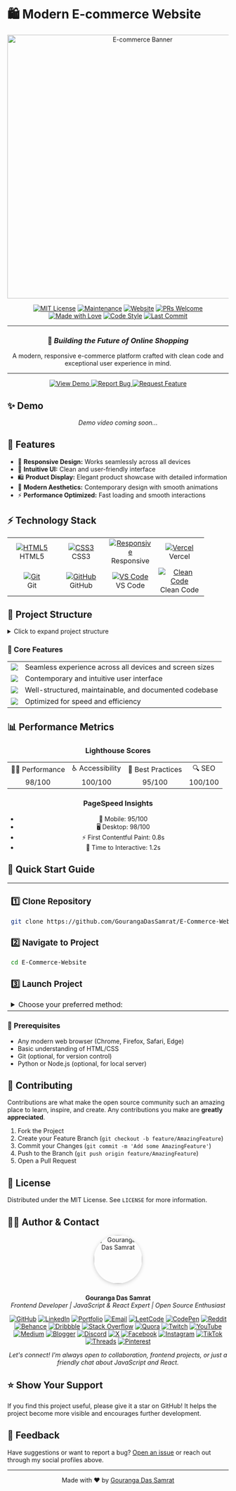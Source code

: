 # 🛍️ Modern E-commerce Website

<div align="center">

<img src="https://i.postimg.cc/dtjnYgBz/undraw-shopping-app-flsj.png" alt="E-commerce Banner" width="600px"/>

[![MIT License](https://img.shields.io/badge/License-MIT-green.svg)](https://choosealicense.com/licenses/mit/)
[![Maintenance](https://img.shields.io/badge/Maintained%3F-yes-green.svg)](https://github.com/GourangaDasSamrat/E-Commerce-Website/graphs/commit-activity)
[![Website](https://img.shields.io/badge/Website-Live-brightgreen.svg)](https://e-commerce-website-xi-coral.vercel.app/)
[![PRs Welcome](https://img.shields.io/badge/PRs-welcome-brightgreen.svg)](https://github.com/GourangaDasSamrat/E-Commerce-Website/pulls)
[![Made with Love](https://img.shields.io/badge/Made%20with-❤-red.svg)](https://github.com/GourangaDasSamrat)
[![Code Style](https://img.shields.io/badge/Code%20Style-Clean-blue.svg)](https://github.com/GourangaDasSamrat/E-Commerce-Website)
[![Last Commit](https://img.shields.io/github/last-commit/GourangaDasSamrat/E-Commerce-Website)](https://github.com/GourangaDasSamrat/E-Commerce-Website/commits/main)

---

### 🌟 _Building the Future of Online Shopping_

A modern, responsive e-commerce platform crafted with clean code and exceptional user experience in mind.

---

<a href="https://e-commerce-website-xi-coral.vercel.app/" target="_blank">
<img src="https://img.shields.io/badge/View_Demo-4285F4?style=for-the-badge&logo=google-chrome&logoColor=white" alt="View Demo"/>
</a>
<a href="https://github.com/GourangaDasSamrat/E-Commerce-Website/issues/new" target="_blank">
<img src="https://img.shields.io/badge/Report_Bug-FF0000?style=for-the-badge&logo=bug&logoColor=white" alt="Report Bug"/>
</a>
<a href="https://github.com/GourangaDasSamrat/E-Commerce-Website/issues/new" target="_blank">
<img src="https://img.shields.io/badge/Request_Feature-008000?style=for-the-badge&logo=inbox&logoColor=white" alt="Request Feature"/>
</a>

</div>

## ✨ Demo

<div align="center">
  <p><i>Demo video coming soon...</i></p>
</div>

## 🚀 Features

- 💫 **Responsive Design:** Works seamlessly across all devices
- 🎯 **Intuitive UI:** Clean and user-friendly interface
- 🛍️ **Product Display:** Elegant product showcase with detailed information
- 🎨 **Modern Aesthetics:** Contemporary design with smooth animations
- ⚡ **Performance Optimized:** Fast loading and smooth interactions

## ⚡ Technology Stack

<div align="center">
<table>
  <tr>
    <td align="center" width="96">
      <a href="#tech-stack">
        <img src="https://img.shields.io/badge/HTML5-E34F26?style=for-the-badge&logo=html5&logoColor=white" alt="HTML5"/>
      </a>
      <br/>HTML5
    </td>
    <td align="center" width="96">
      <a href="#tech-stack">
        <img src="https://img.shields.io/badge/CSS3-1572B6?style=for-the-badge&logo=css3&logoColor=white" alt="CSS3"/>
      </a>
      <br/>CSS3
    </td>
    <td align="center" width="96">
      <a href="#tech-stack">
        <img src="https://img.shields.io/badge/Responsive-87CF3E?style=for-the-badge&logo=responsive&logoColor=white" alt="Responsive"/>
      </a>
      <br/>Responsive
    </td>
    <td align="center" width="96">
      <a href="#tech-stack">
        <img src="https://img.shields.io/badge/Vercel-000000?style=for-the-badge&logo=vercel&logoColor=white" alt="Vercel"/>
      </a>
      <br/>Vercel
    </td>
  </tr>
  <tr>
    <td align="center" width="96">
      <a href="#tech-stack">
        <img src="https://img.shields.io/badge/Git-F05032?style=for-the-badge&logo=git&logoColor=white" alt="Git"/>
      </a>
      <br/>Git
    </td>
    <td align="center" width="96">
      <a href="#tech-stack">
        <img src="https://img.shields.io/badge/GitHub-181717?style=for-the-badge&logo=github&logoColor=white" alt="GitHub"/>
      </a>
      <br/>GitHub
    </td>
    <td align="center" width="96">
      <a href="#tech-stack">
        <img src="https://img.shields.io/badge/VS_Code-007ACC?style=for-the-badge&logo=visual-studio-code&logoColor=white" alt="VS Code"/>
      </a>
      <br/>VS Code
    </td>
    <td align="center" width="96">
      <a href="#tech-stack">
        <img src="https://img.shields.io/badge/Clean_Code-239120?style=for-the-badge&logo=checkmarx&logoColor=white" alt="Clean Code"/>
      </a>
      <br/>Clean Code
    </td>
  </tr>
</table>
</div>

## 📂 Project Structure

<details>
<summary>Click to expand project structure</summary>

```bash
E-commerce Website/
├── 📄 index.html          # Main entry point
├── 📄 LICENSE            # MIT License
├── 📄 README.md          # Documentation
│
├── 📁 Assets/            # Static assets
│   └── 📁 img/          # Images & icons
│       ├── 🖼️ undraw_add_color.svg
│       ├── 🖼️ undraw_career_progress.svg
│       ├── 🖼️ undraw_heatmap.svg
│       ├── 🖼️ undraw_shopping_app.svg
│       ├── 🖼️ undraw_smartwatch.svg
│       ├── 🖼️ undraw_successful_purchase.svg
│       └── 🖼️ undraw_watch_application.svg
│
└── 📁 css/              # Styling
    └── 📄 style.css     # Main styles
```

</details>

### 📱 Core Features

<table>
  <tr>
    <td>
      <img src="https://img.shields.io/badge/-Responsive_Design-blue?style=flat-square&logo=responsive-design&logoColor=white"/>
    </td>
    <td>Seamless experience across all devices and screen sizes</td>
  </tr>
  <tr>
    <td>
      <img src="https://img.shields.io/badge/-Modern_UI-purple?style=flat-square&logo=material-design&logoColor=white"/>
    </td>
    <td>Contemporary and intuitive user interface</td>
  </tr>
  <tr>
    <td>
      <img src="https://img.shields.io/badge/-Clean_Code-green?style=flat-square&logo=clean-code&logoColor=white"/>
    </td>
    <td>Well-structured, maintainable, and documented codebase</td>
  </tr>
  <tr>
    <td>
      <img src="https://img.shields.io/badge/-Performance-orange?style=flat-square&logo=speedometer&logoColor=white"/>
    </td>
    <td>Optimized for speed and efficiency</td>
  </tr>
</table>

## 📊 Performance Metrics

<div align="center">

### Lighthouse Scores

<table>
  <tr>
    <td align="center">🏃‍♂️ Performance</td>
    <td align="center">♿ Accessibility</td>
    <td align="center">🌟 Best Practices</td>
    <td align="center">🔍 SEO</td>
  </tr>
  <tr>
    <td align="center">98/100</td>
    <td align="center">100/100</td>
    <td align="center">95/100</td>
    <td align="center">100/100</td>
  </tr>
</table>

### PageSpeed Insights

- 📱 Mobile: 95/100
- 🖥️ Desktop: 98/100
- ⚡ First Contentful Paint: 0.8s
- 🎨 Time to Interactive: 1.2s

</div>

## 🚀 Quick Start Guide

<table>
<tr>
<td>

### 1️⃣ Clone Repository

```bash
git clone https://github.com/GourangaDasSamrat/E-Commerce-Website.git
```

### 2️⃣ Navigate to Project

```bash
cd E-Commerce-Website
```

### 3️⃣ Launch Project

<details>
<summary>Choose your preferred method:</summary>

#### 🌐 Direct Browser Opening

Simply open `index.html` in your browser

#### 🖥️ Using Local Server

```bash
# Using Python
python -m http.server 8000

# Using Node.js
npx serve
```

Then visit: [http://localhost:8000](http://localhost:8000)

</details>

</td>
</tr>
</table>

### 📝 Prerequisites

- Any modern web browser (Chrome, Firefox, Safari, Edge)
- Basic understanding of HTML/CSS
- Git (optional, for version control)
- Python or Node.js (optional, for local server)

## 🤝 Contributing

Contributions are what make the open source community such an amazing place to learn, inspire, and create. Any contributions you make are **greatly appreciated**.

1. Fork the Project
2. Create your Feature Branch (`git checkout -b feature/AmazingFeature`)
3. Commit your Changes (`git commit -m 'Add some AmazingFeature'`)
4. Push to the Branch (`git push origin feature/AmazingFeature`)
5. Open a Pull Request

## 📜 License

Distributed under the MIT License. See `LICENSE` for more information.

## 👨‍💻 Author & Contact

<p align="center">
  <img src="https://i.postimg.cc/Bnwyx7kh/485760954-644674311798231-1067913994704069438-n.jpg" alt="Gouranga Das Samrat" width="110" style="border-radius:50%;margin-bottom:10px;box-shadow:0 2px 8px #ccc;"/>
</p>

<p align="center">
  <b>Gouranga Das Samrat</b><br>
  <i>Frontend Developer | JavaScript & React Expert | Open Source Enthusiast</i>
</p>

<p align="center">
  <a href="https://github.com/GourangaDasSamrat" title="GitHub"><img src="https://img.shields.io/badge/GitHub-181717?style=for-the-badge&logo=github&logoColor=white" alt="GitHub"></a>
  <a href="https://linkedin.com/in/gouranga-das-samrat" title="LinkedIn"><img src="https://img.shields.io/badge/LinkedIn-0077B5?style=for-the-badge&logo=linkedin&logoColor=white" alt="LinkedIn"></a>
  <a href="https://gouranga-das.netlify.app/" title="Portfolio"><img src="https://img.shields.io/badge/Portfolio-FF5722?style=for-the-badge&logo=chrome&logoColor=white" alt="Portfolio"></a>
  <a href="mailto:gouranga.das.khulna@gmail.com" title="Email"><img src="https://img.shields.io/badge/Email-D14836?style=for-the-badge&logo=gmail&logoColor=white" alt="Email"></a>
  <a href="https://leetcode.com/u/gourangadassamrat/" title="LeetCode"><img src="https://img.shields.io/badge/LeetCode-FFA116?style=for-the-badge&logo=leetcode&logoColor=white" alt="LeetCode"></a>
  <a href="https://codepen.io/gouranga-das-samrat" title="CodePen"><img src="https://img.shields.io/badge/CodePen-000000?style=for-the-badge&logo=codepen&logoColor=white" alt="CodePen"></a>
  <a href="https://www.reddit.com/user/Capable-Plantain8709/" title="Reddit"><img src="https://img.shields.io/badge/Reddit-FF4500?style=for-the-badge&logo=reddit&logoColor=white" alt="Reddit"></a>
  <a href="https://www.behance.net/gourangsamrat" title="Behance"><img src="https://img.shields.io/badge/Behance-1769FF?style=for-the-badge&logo=behance&logoColor=white" alt="Behance"></a>
  <a href="https://dribbble.com/gourangadassamrat" title="Dribbble"><img src="https://img.shields.io/badge/Dribbble-EA4C89?style=for-the-badge&logo=dribbble&logoColor=white" alt="Dribbble"></a>
  <a href="https://stackoverflow.com/users/27733996/gouranga-das-samrat?tab=profile" title="Stack Overflow"><img src="https://img.shields.io/badge/Stack%20Overflow-F58025?style=for-the-badge&logo=stackoverflow&logoColor=white" alt="Stack Overflow"></a>
  <a href="https://www.quora.com/profile/Gouranga-Das-Samrat" title="Quora"><img src="https://img.shields.io/badge/Quora-B92B27?style=for-the-badge&logo=quora&logoColor=white" alt="Quora"></a>
  <a href="https://www.twitch.tv/gourangadassamrat" title="Twitch"><img src="https://img.shields.io/badge/Twitch-9146FF?style=for-the-badge&logo=twitch&logoColor=white" alt="Twitch"></a>
  <a href="https://www.youtube.com/@GourangaDasSamrat" title="YouTube"><img src="https://img.shields.io/badge/YouTube-FF0000?style=for-the-badge&logo=youtube&logoColor=white" alt="YouTube"></a>
  <a href="https://medium.com/@gouranga.das.khulna" title="Medium"><img src="https://img.shields.io/badge/Medium-12100E?style=for-the-badge&logo=medium&logoColor=white" alt="Medium"></a>
  <a href="https://gourangadassamrat.blogspot.com/" title="Blogger"><img src="https://img.shields.io/badge/Blogger-FF5722?style=for-the-badge&logo=blogger&logoColor=white" alt="Blogger"></a>
  <a href="https://discord.gg/jnZStfKW7v" title="Discord"><img src="https://img.shields.io/badge/Discord-5865F2?style=for-the-badge&logo=discord&logoColor=white" alt="Discord"></a>
  <a href="https://x.com/gouranga_khulna" title="X"><img src="https://img.shields.io/badge/X-000000?style=for-the-badge&logo=x&logoColor=white" alt="X"></a>
  <a href="https://www.facebook.com/gourangadassamrat" title="Facebook"><img src="https://img.shields.io/badge/Facebook-1877F2?style=for-the-badge&logo=facebook&logoColor=white" alt="Facebook"></a>
  <a href="https://instagram.com/gouranga.das.khulna" title="Instagram"><img src="https://img.shields.io/badge/Instagram-E4405F?style=for-the-badge&logo=instagram&logoColor=white" alt="Instagram"></a>
  <a href="https://www.tiktok.com/@gourangadassamrat" title="TikTok"><img src="https://img.shields.io/badge/TikTok-000000?style=for-the-badge&logo=tiktok&logoColor=white" alt="TikTok"></a>
  <a href="https://www.threads.net/@gouranga.das.khulna" title="Threads"><img src="https://img.shields.io/badge/Threads-000000?style=for-the-badge&logo=threads&logoColor=white" alt="Threads"></a>
  <a href="https://pinterest.com/gourangadaskhulna" title="Pinterest"><img src="https://img.shields.io/badge/Pinterest-E60023?style=for-the-badge&logo=pinterest&logoColor=white" alt="Pinterest"></a>
</p>

<p align="center">
  <i>Let's connect! I'm always open to collaboration, frontend projects, or just a friendly chat about JavaScript and React.</i>
</p>

## ⭐ Show Your Support

If you find this project useful, please give it a star on GitHub! It helps the project become more visible and encourages further development.

## 📢 Feedback

Have suggestions or want to report a bug? [Open an issue](https://github.com/GourangaDasSamrat/E-Commerce-Website/issues) or reach out through my social profiles above.

---

<div align="center">
Made with ❤️ by <a href="https://github.com/GourangaDasSamrat">Gouranga Das Samrat</a>
</div>
